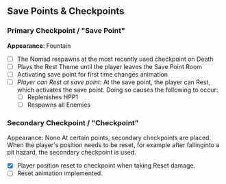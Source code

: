 ## Save Points & Checkpoints
### Primary Checkpoint / "Save Point"
**Appearance**: Fountain
- [ ] The Nomad respawns at the most recently used checkpoint on Death
- [ ] Plays the Rest Theme until the player leaves the Save Point Room
- [ ] Activating save point for first time changes animation
- [ ] *Player can Rest at save point*: At the save point, the player can Rest, which activates the save point. Doing so causes the following to occur:
	- [ ] Replenishes HPP1
	- [ ] Respawns all Enemies

### Secondary Checkpoint / "Checkpoint"
Appearance: None
At certain points, secondary checkpoints are placed. When the player's position needs to be reset, for example after fallinginto a pit hazard, the secondary checkpoint is used.
- [x] Player position reset to checkpoint when taking Reset damage.
- [ ] Reset animation implemented.
